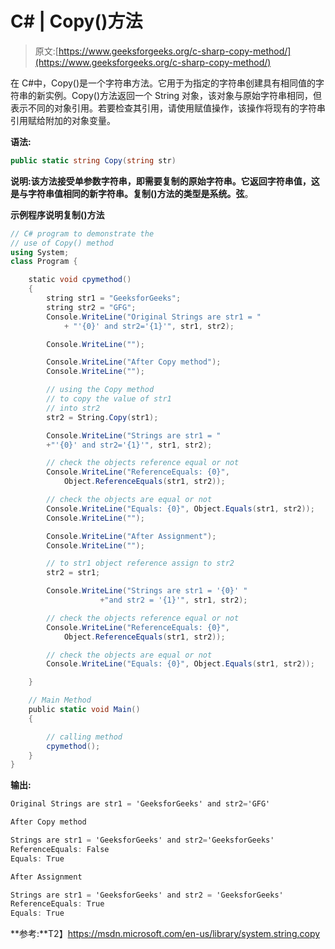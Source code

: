 # C# | Copy()方法

> 原文:[https://www.geeksforgeeks.org/c-sharp-copy-method/](https://www.geeksforgeeks.org/c-sharp-copy-method/)

在 C#中，Copy()是一个字符串方法。它用于为指定的字符串创建具有相同值的字符串的新实例。Copy()方法返回一个 String 对象，该对象与原始字符串相同，但表示不同的对象引用。若要检查其引用，请使用赋值操作，该操作将现有的字符串引用赋给附加的对象变量。

**语法:**

```cs
public static string Copy(string str)

```

**说明:**该方法接受单参数字符串，即需要复制的原始字符串。它返回字符串值，这是与字符串值相同的新字符串。复制()方法的类型是**系统。弦**。

**示例程序说明复制()方法**

```cs
// C# program to demonstrate the 
// use of Copy() method
using System;
class Program {

    static void cpymethod()
    {
        string str1 = "GeeksforGeeks";
        string str2 = "GFG";
        Console.WriteLine("Original Strings are str1 = "
            + "'{0}' and str2='{1}'", str1, str2);

        Console.WriteLine("");

        Console.WriteLine("After Copy method");
        Console.WriteLine("");

        // using the Copy method
        // to copy the value of str1 
        // into str2
        str2 = String.Copy(str1);

        Console.WriteLine("Strings are str1 = "
        +"'{0}' and str2='{1}'", str1, str2);

        // check the objects reference equal or not
        Console.WriteLine("ReferenceEquals: {0}",
            Object.ReferenceEquals(str1, str2));

        // check the objects are equal or not
        Console.WriteLine("Equals: {0}", Object.Equals(str1, str2));
        Console.WriteLine("");

        Console.WriteLine("After Assignment");
        Console.WriteLine("");

        // to str1 object reference assign to str2
        str2 = str1;

        Console.WriteLine("Strings are str1 = '{0}' "
                    +"and str2 = '{1}'", str1, str2);

        // check the objects reference equal or not
        Console.WriteLine("ReferenceEquals: {0}", 
            Object.ReferenceEquals(str1, str2));

        // check the objects are equal or not
        Console.WriteLine("Equals: {0}", Object.Equals(str1, str2));

    }

    // Main Method
    public static void Main()
    {

        // calling method
        cpymethod();
    }
}
```

**输出:**

```cs
Original Strings are str1 = 'GeeksforGeeks' and str2='GFG'

After Copy method

Strings are str1 = 'GeeksforGeeks' and str2='GeeksforGeeks'
ReferenceEquals: False
Equals: True

After Assignment

Strings are str1 = 'GeeksforGeeks' and str2 = 'GeeksforGeeks'
ReferenceEquals: True
Equals: True

```

**参考:**T2】https://msdn.microsoft.com/en-us/library/system.string.copy